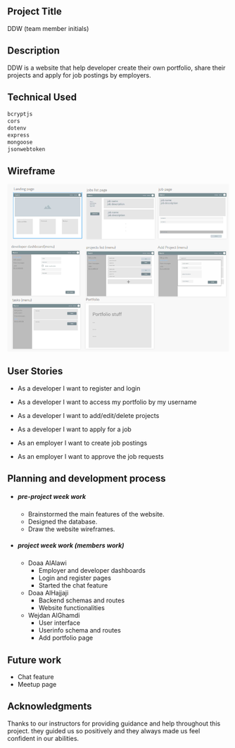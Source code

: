## Project Title

DDW (team member initials)

## Description

DDW is a website that help developer create their own portfolio, share their projects and apply for job postings by employers.

## Technical Used

```
bcryptjs
cors
dotenv
express
mongoose
jsonwebtoken
```

## Wireframe

![wireframe](./wireframei.png)

## User Stories

- As a developer I want to register and login

- As a developer I want to access my portfolio by my username

- As a developer I want to add/edit/delete projects

- As a developer I want to apply for a job

- As an employer I want to create job postings

- As an employer I want to approve the job requests


## Planning and development process

- ##### pre-project week work

  - Brainstormed the main features of the website.
  - Designed the database.
  - Draw the website wireframes.

- ##### project week work (members work)

  - Doaa AlAlawi
    - Employer and developer dashboards
    - Login and register pages
    - Started the chat feature
  - Doaa AlHajjaji
    - Backend schemas and routes
    - Website functionalities
  - Wejdan AlGhamdi
    - User interface 
    - Userinfo schema and routes
    - Add portfolio page

## Future work

- Chat feature
- Meetup page

## Acknowledgments

Thanks to our instructors for providing guidance and help throughout this project. they guided us so positively and they always made us feel confident in our abilities.



